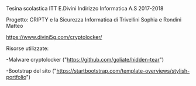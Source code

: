 Tesina scolastica ITT E.Divini 
Indirizzo Informatica
A.S 2017-2018

Progetto: CRIPTY e la Sicurezza Informatica di Trivellini Sophia e Rondini Matteo

https://www.divini5g.com/cryptolocker/


Risorse utilizzate:

-Malware cryptolocker ("https://github.com/goliate/hidden-tear")

-Bootstrap del sito ("https://startbootstrap.com/template-overviews/stylish-portfolio")
